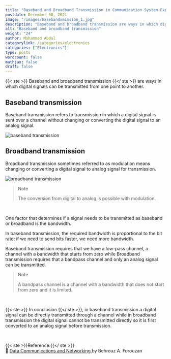 ```yaml
---
title: "Baseband and Broadband Transmission in Communication System Explained"
postdate: December 30, 2021
image: "/images/basebandxmission_1.jpg"
description: "Baseband and broadband transmission are ways in which digital signals can be transmitted from one point to another."
alt: "Baseband and broadband transmission"
weight: "24"
author: Mohammad Abdul
categorylink: /categories/electronics
categories: ["Electronics"]
type: posts
wordcount: false
mathjax: false
draft: false
---
```


{{< ste >}} Baseband and broadband transmission {{</ ste >}} are ways in which digital signals can be transmitted from one point to another.

## Baseband transmission

Baseband transmission refers to transmission in which a digital signal is sent over a channel without changing or converting the digital signal to an analog signal.

<img src="/images/basebandxmission_1.jpg" alt="baseband transmission">

## Broadband transmission

Broadband transmission sometimes referred to as modulation means changing or converting a digital signal to analog signal for transmission.

<img src="/images/basebandxmission_2.jpg" alt="broadband transmission">

<blockquote class="blockquote">
   <p class="little-nugget">Note</p>
   <p class="quote-text">The conversion from digital to analog is possible with modulation.
 </blockquote>
 <br>

One factor that determines if a signal needs to be transmitted as baseband or broadband is the bandwidth.

In baseband transmission, the required bandwidth is proportional to the bit rate; if we need to send bits faster, we need more bandwidth.

Baseband transmission requires that we have a low-pass channel, a channel with a bandwidth that starts from zero while
Broadband transmission requires that a bandpass channel and only an analog signal can be transmitted.

<blockquote class="blockquote">
   <p class="little-nugget">Note</p>
   <p class="quote-text">A bandpass channel is a channel with a bandwidth that does not start from zero and it is limited.

 </blockquote>
 <br>
 
{{< ste >}} In conclusion {{</ ste >}}, in baseband transmission a digital signal can be directly transmitted through a channel while in broadband transmission the digital signal cannot be transmitted directly so it is first converted to an analog signal before transmission.

<br>

{{< ste >}}Reference:{{</ ste >}}
<br>
:book: <a class="links-to-others" href="https://amzn.to/3zgwhJB" target="_blank">Data Communications
and Networking </a>by Behrouz A. Forouzan

<br>
